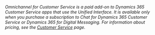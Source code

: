*Omnichannel for Customer Service is a paid add-on to Dynamics 365 Customer Service apps that use the Unified Interface. It is available only when you purchase a subscription to Chat for Dynamics 365 Customer Service or Dynamics 365 for Digital Messaging. For information about pricing, see the [Customer Service](https://dynamics.microsoft.com/en-us/customer-service/overview/#pricing) page.*
